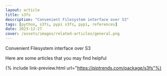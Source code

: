 ```yaml
---
layout: article
title: s3fs
description: "Convenient Filesystem interface over S3"
tags: [python, s3fs, pypi s3fs, pypi, references]
date: 2023-12-27
cover: /assets/images/related-articles/general.png
---
```


Convenient Filesystem interface over S3

Here are some articles that you may find helpful

{% include link-preview.html url="https://piptrends.com/package/s3fs"%}